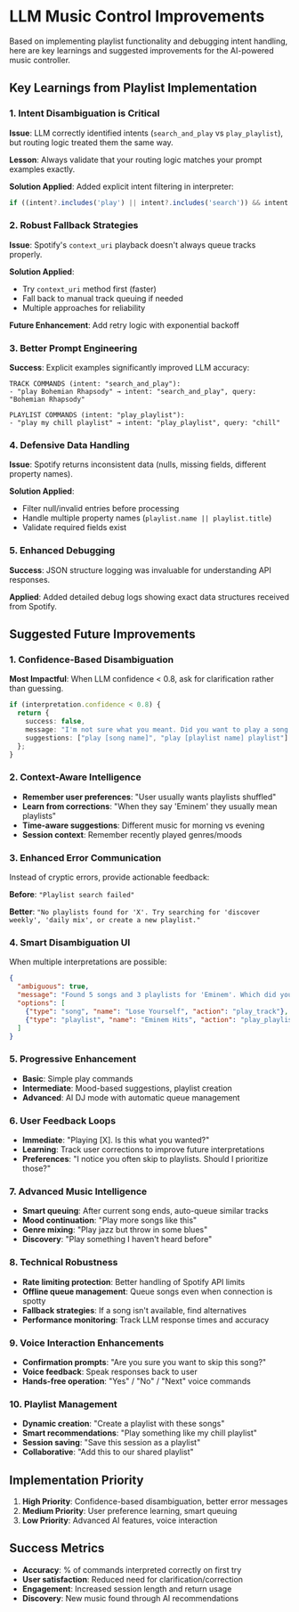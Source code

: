 # LLM Music Control Improvements

Based on implementing playlist functionality and debugging intent handling, here are key learnings and suggested improvements for the AI-powered music controller.

## Key Learnings from Playlist Implementation

### 1. Intent Disambiguation is Critical
**Issue**: LLM correctly identified intents (`search_and_play` vs `play_playlist`), but routing logic treated them the same way.

**Lesson**: Always validate that your routing logic matches your prompt examples exactly.

**Solution Applied**: Added explicit intent filtering in interpreter:
```typescript
if ((intent?.includes('play') || intent?.includes('search')) && intent !== 'play_playlist') {
```

### 2. Robust Fallback Strategies
**Issue**: Spotify's `context_uri` playback doesn't always queue tracks properly.

**Solution Applied**: 
- Try `context_uri` method first (faster)
- Fall back to manual track queuing if needed
- Multiple approaches for reliability

**Future Enhancement**: Add retry logic with exponential backoff

### 3. Better Prompt Engineering
**Success**: Explicit examples significantly improved LLM accuracy:

```
TRACK COMMANDS (intent: "search_and_play"):
- "play Bohemian Rhapsody" → intent: "search_and_play", query: "Bohemian Rhapsody"

PLAYLIST COMMANDS (intent: "play_playlist"):
- "play my chill playlist" → intent: "play_playlist", query: "chill"
```

### 4. Defensive Data Handling
**Issue**: Spotify returns inconsistent data (nulls, missing fields, different property names).

**Solution Applied**:
- Filter null/invalid entries before processing
- Handle multiple property names (`playlist.name || playlist.title`)
- Validate required fields exist

### 5. Enhanced Debugging
**Success**: JSON structure logging was invaluable for understanding API responses.

**Applied**: Added detailed debug logs showing exact data structures received from Spotify.

## Suggested Future Improvements

### 1. Confidence-Based Disambiguation
**Most Impactful**: When LLM confidence < 0.8, ask for clarification rather than guessing.

```typescript
if (interpretation.confidence < 0.8) {
  return {
    success: false,
    message: "I'm not sure what you meant. Did you want to play a song or a playlist?",
    suggestions: ["play [song name]", "play [playlist name] playlist"]
  };
}
```

### 2. Context-Aware Intelligence
- **Remember user preferences**: "User usually wants playlists shuffled"
- **Learn from corrections**: "When they say 'Eminem' they usually mean playlists"
- **Time-aware suggestions**: Different music for morning vs evening
- **Session context**: Remember recently played genres/moods

### 3. Enhanced Error Communication
Instead of cryptic errors, provide actionable feedback:

**Before**: `"Playlist search failed"`

**Better**: `"No playlists found for 'X'. Try searching for 'discover weekly', 'daily mix', or create a new playlist."`

### 4. Smart Disambiguation UI
When multiple interpretations are possible:
```json
{
  "ambiguous": true,
  "message": "Found 5 songs and 3 playlists for 'Eminem'. Which did you mean?",
  "options": [
    {"type": "song", "name": "Lose Yourself", "action": "play_track"},
    {"type": "playlist", "name": "Eminem Hits", "action": "play_playlist"}
  ]
}
```

### 5. Progressive Enhancement
- **Basic**: Simple play commands
- **Intermediate**: Mood-based suggestions, playlist creation
- **Advanced**: AI DJ mode with automatic queue management

### 6. User Feedback Loops
- **Immediate**: "Playing [X]. Is this what you wanted?"
- **Learning**: Track user corrections to improve future interpretations
- **Preferences**: "I notice you often skip to playlists. Should I prioritize those?"

### 7. Advanced Music Intelligence
- **Smart queuing**: After current song ends, auto-queue similar tracks
- **Mood continuation**: "Play more songs like this"
- **Genre mixing**: "Play jazz but throw in some blues"
- **Discovery**: "Play something I haven't heard before"

### 8. Technical Robustness
- **Rate limiting protection**: Better handling of Spotify API limits
- **Offline queue management**: Queue songs even when connection is spotty
- **Fallback strategies**: If a song isn't available, find alternatives
- **Performance monitoring**: Track LLM response times and accuracy

### 9. Voice Interaction Enhancements
- **Confirmation prompts**: "Are you sure you want to skip this song?"
- **Voice feedback**: Speak responses back to user
- **Hands-free operation**: "Yes" / "No" / "Next" voice commands

### 10. Playlist Management
- **Dynamic creation**: "Create a playlist with these songs"
- **Smart recommendations**: "Play something like my chill playlist"
- **Session saving**: "Save this session as a playlist"
- **Collaborative**: "Add this to our shared playlist"

## Implementation Priority

1. **High Priority**: Confidence-based disambiguation, better error messages
2. **Medium Priority**: User preference learning, smart queuing
3. **Low Priority**: Advanced AI features, voice interaction

## Success Metrics
- **Accuracy**: % of commands interpreted correctly on first try
- **User satisfaction**: Reduced need for clarification/correction
- **Engagement**: Increased session length and return usage
- **Discovery**: New music found through AI recommendations